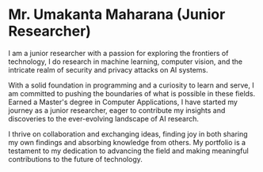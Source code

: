 # Mr. Umakanta Maharana (Junior Researcher)

I am a junior researcher with a passion for exploring the frontiers of technology, I do research in machine learning, computer vision, and the intricate realm of security and privacy attacks on AI systems.

With a solid foundation in programming and a curiosity to learn and serve, I am committed to pushing the boundaries of what is possible in these fields. Earned a Master's degree in Computer Applications, I have started my journey as a junior researcher, eager to contribute my insights and discoveries to the ever-evolving landscape of AI research.

I thrive on collaboration and exchanging ideas, finding joy in both sharing my own findings and absorbing knowledge from others. My portfolio is a testament to my dedication to advancing the field and making meaningful contributions to the future of technology.




